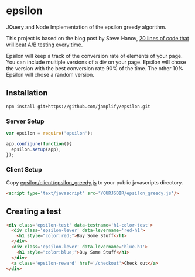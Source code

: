epsilon
=======

JQuery and Node Implementation of the epsilon greedy algorithm.

This project is based on the blog post by Steve Hanov, 
[20 lines of code that will beat A/B testing every time.](http://stevehanov.ca/blog/index.php?id=132)

Epsilon will keep a track of the conversion rate of elements of your page. You can include multiple versions
of a div on your page. Epsilon will chose the version with the best conversion rate 90% of the time. The 
other 10% Epsilon will chose a random version. 

Installation
------------

`npm install git+https://github.com/jamplify/epsilon.git`


### Server Setup
  
``` javascript
var epsilon = require('epsilon');

app.configure(function(){
  epsilon.setup(app);
});
```

### Client Setup
Copy [epsilon/client/epsilon_greedy.js](client/epsilon_greedy.js) to your public javascripts directory.

``` html
<script type='text/javascript' src='YOURJSDIR/epsilon_greedy.js'/>
```

Creating a test
---------------

``` html
<div class='epsilon-test' data-testname='h1-color-test'>
  <div class='epsilon-lever' data-levername='red-h1'>
    <h1 style="color:red;">Buy Some Stuff</h1>
  </div>
  <div class='epsilon-lever' data-levername='blue-h1'>
    <h1 style="color:blue;">Buy Some Stuff</h1>
  </div>
  <a class='epsilon-reward' href='/checkout'>Check out</a>
</div>
```
